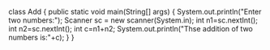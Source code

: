 class Add
{
public static void main(String[] args)
{
System.out.println("Enter two numbers:");
Scanner sc = new scanner(System.in);
int n1=sc.nextInt();
int n2=sc.nextInt();
int c=n1+n2;
System.out.println("Thse addition of two numbers is:"+c);
}
}

